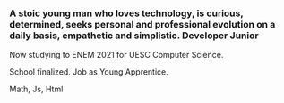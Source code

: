 ### A stoic young man who loves technology, is curious, determined, seeks personal and professional evolution on a daily basis, empathetic and simplistic. Developer Junior

Now studying to ENEM 2021 for UESC Computer Science.

School finalized.
Job as Young Apprentice.

Math, Js, Html
